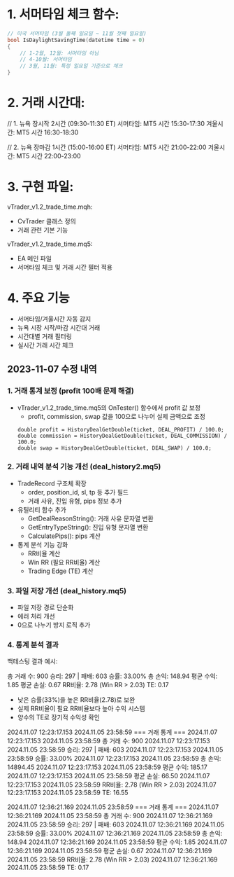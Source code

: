 # 1. 서머타임 체크 함수:

```cpp
// 미국 서머타임 (3월 둘째 일요일 ~ 11월 첫째 일요일)
bool IsDaylightSavingTime(datetime time = 0)
{
    // 1-2월, 12월: 서머타임 아님
    // 4-10월: 서머타임
    // 3월, 11월: 특정 일요일 기준으로 체크
}
```
# 2. 거래 시간대:

// 1. 뉴욕 장시작 2시간 (09:30-11:30 ET)
서머타임: MT5 시간 15:30-17:30
겨울시간: MT5 시간 16:30-18:30

// 2. 뉴욕 장마감 1시간 (15:00-16:00 ET)
서머타임: MT5 시간 21:00-22:00
겨울시간: MT5 시간 22:00-23:00

# 3. 구현 파일:

vTrader_v1.2_trade_time.mqh:
- CvTrader 클래스 정의
- 거래 관련 기본 기능

vTrader_v1.2_trade_time.mq5:
- EA 메인 파일
- 서머타임 체크 및 거래 시간 필터 적용

# 4. 주요 기능
- 서머타임/겨울시간 자동 감지
- 뉴욕 시장 시작/마감 시간대 거래
- 시간대별 거래 필터링
- 실시간 거래 시간 체크

## 2023-11-07 수정 내역

### 1. 거래 통계 보정 (profit 100배 문제 해결)
- vTrader_v1.2_trade_time.mq5의 OnTester() 함수에서 profit 값 보정
  - profit, commission, swap 값을 100으로 나누어 실제 금액으로 조정
  ```mq5
  double profit = HistoryDealGetDouble(ticket, DEAL_PROFIT) / 100.0;
  double commission = HistoryDealGetDouble(ticket, DEAL_COMMISSION) / 100.0;
  double swap = HistoryDealGetDouble(ticket, DEAL_SWAP) / 100.0;
  ```

### 2. 거래 내역 분석 기능 개선 (deal_history2.mq5)
- TradeRecord 구조체 확장
  - order, position_id, sl, tp 등 추가 필드
  - 거래 사유, 진입 유형, pips 정보 추가
- 유틸리티 함수 추가
  - GetDealReasonString(): 거래 사유 문자열 변환
  - GetEntryTypeString(): 진입 유형 문자열 변환
  - CalculatePips(): pips 계산
- 통계 분석 기능 강화
  - RR비율 계산
  - Win RR (필요 RR비율) 계산
  - Trading Edge (TE) 계산

### 3. 파일 저장 개선 (deal_history.mq5)
- 파일 저장 경로 단순화
- 에러 처리 개선
- 0으로 나누기 방지 로직 추가

### 4. 통계 분석 결과
백테스팅 결과 예시:


총 거래 수: 900
승리: 297 | 패배: 603
승률: 33.00%
총 손익: 148.94
평균 수익: 1.85
평균 손실: 0.67
RR비율: 2.78 (Win RR > 2.03)
TE: 0.17

- 낮은 승률(33%)을 높은 RR비율(2.78)로 보완
- 실제 RR비율이 필요 RR비율보다 높아 수익 시스템
- 양수의 TE로 장기적 수익성 확인

2024.11.07 12:23:17.153	2024.11.05 23:58:59   === 거래 통계 ===
2024.11.07 12:23:17.153	2024.11.05 23:58:59   총 거래 수: 900
2024.11.07 12:23:17.153	2024.11.05 23:58:59   승리: 297 | 패배: 603
2024.11.07 12:23:17.153	2024.11.05 23:58:59   승률: 33.00%
2024.11.07 12:23:17.153	2024.11.05 23:58:59   총 손익: 14894.45
2024.11.07 12:23:17.153	2024.11.05 23:58:59   평균 수익: 185.17
2024.11.07 12:23:17.153	2024.11.05 23:58:59   평균 손실: 66.50
2024.11.07 12:23:17.153	2024.11.05 23:58:59   RR비율: 2.78 (Win RR > 2.03)
2024.11.07 12:23:17.153	2024.11.05 23:58:59   TE: 16.55


2024.11.07 12:36:21.169	2024.11.05 23:58:59   === 거래 통계 ===
2024.11.07 12:36:21.169	2024.11.05 23:58:59   총 거래 수: 900
2024.11.07 12:36:21.169	2024.11.05 23:58:59   승리: 297 | 패배: 603
2024.11.07 12:36:21.169	2024.11.05 23:58:59   승률: 33.00%
2024.11.07 12:36:21.169	2024.11.05 23:58:59   총 손익: 148.94
2024.11.07 12:36:21.169	2024.11.05 23:58:59   평균 수익: 1.85
2024.11.07 12:36:21.169	2024.11.05 23:58:59   평균 손실: 0.67
2024.11.07 12:36:21.169	2024.11.05 23:58:59   RR비율: 2.78 (Win RR > 2.03)
2024.11.07 12:36:21.169	2024.11.05 23:58:59   TE: 0.17




